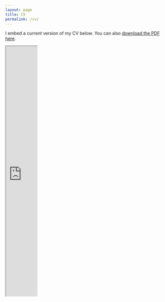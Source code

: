 ```yaml
---
layout: page
title: CV
permalink: /cv/
---
```


I embed a current version of my CV below. You can also [download the PDF here](https://drive.google.com/file/d/0BzZfQgx_OZDwQmczWW4wOHYzdHc/view?usp=sharing).

<iframe src="https://docs.google.com/viewer?srcid=0BzZfQgx_OZDwQmczWW4wOHYzdHc&pid=explorer&efh=false&a=v&chrome=false&embedded=true" width=100 height=800></iframe>
